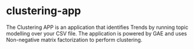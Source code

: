 # clustering-app
The Clustering APP is an application that identifies Trends by running topic modelling over your CSV file. The application is powered by GAE and uses Non-negative matrix factorization to perform clustering.
